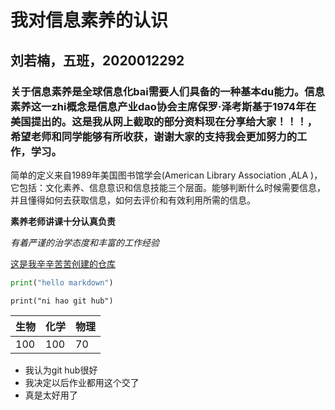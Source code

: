 # 我对信息素养的认识

## 刘若楠，五班，2020012292

### 关于信息素养是全球信息化bai需要人们具备的一种基本du能力。信息素养这一zhi概念是信息产业dao协会主席保罗·泽考斯基于1974年在美国提出的。这是我从网上截取的部分资料现在分享给大家！！！，希望老师和同学能够有所收获，谢谢大家的支持我会更加努力的工作，学习。

简单的定义来自1989年美国图书馆学会(American Library Association ,ALA )，它包括：文化素养、信息意识和信息技能三个层面。能够判断什么时候需要信息，并且懂得如何去获取信息，如何去评价和有效利用所需的信息。

**素养老师讲课十分认真负责**

*有着严谨的治学态度和丰富的工作经验*

[这是我辛辛苦苦创建的仓库](https://github.com/xfsqz/rushB)

```python
print("hello markdown")
```

`print("ni hao git hub")`

| 生物 | 化学 | 物理 |
| ---- | ---- | ---- |
| 100  | 100  | 70   |

- 我认为git hub很好
- 我决定以后作业都用这个交了
- 真是太好用了

